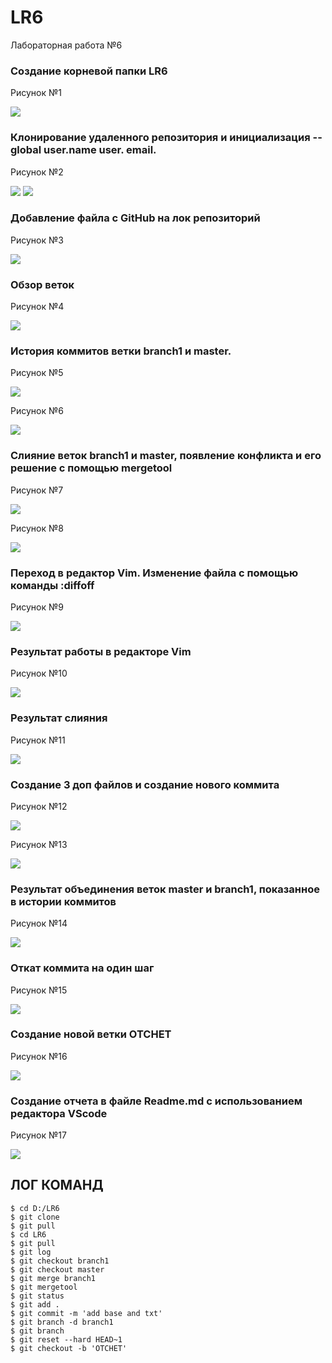 # LR6
Лабораторная работа №6

### Создание корневой папки LR6
Рисунок №1

![](screenshots/Screenshot_13.jpg)

### Клонирование удаленного репозитория и инициализация --global user.name user. email.
Рисунок №2

![](screenshots/Screenshot_1.jpg)
![](screenshots/Screenshot_2.jpg)

### Добавление файла с GitHub на лок репозиторий
Рисунок №3

![](screenshots/Screenshot_3.jpg)

### Обзор веток 
Рисунок №4

![](screenshots/Screenshot_4.jpg)

### История коммитов ветки branch1 и master.
Рисунок №5

![](screenshots/Screenshot_5.jpg)

Рисунок №6

![](screenshots/Screenshot_6.jpg)

### Слияние веток branch1 и master, появление конфликта и его решение с помощью mergetool
Рисунок №7

![](screenshots/Screenshot_7.jpg)

Рисунок №8

![](screenshots/Screenshot_8.jpg)

### Переход в редактор Vim. Изменение файла с помощью команды :diffoff
Рисунок №9

![](screenshots/Screenshot_15.jpg)

### Результат работы в редакторе Vim
Рисунок №10

![](screenshots/Screenshot_16.jpg)

### Результат слияния
Рисунок №11

![](screenshots/Screenshot_9.jpg)

### Создание 3 доп файлов и создание нового коммита
Рисунок №12

![](screenshots/Screenshot_10.jpg)

Рисунок №13

![](screenshots/Screenshot_11.jpg)

### Результат объединения веток master и branch1, показанное в истории коммитов
Рисунок №14

![](screenshots/Screenshot_12.jpg)

### Откат коммита на один шаг
Рисунок №15

![](screenshots/Screenshot_13.jpg)

### Создание новой ветки OTCHET
Рисунок №16

![](screenshots/Screenshot_14.jpg)

### Создание отчета в файле Readme.md с использованием редактора VScode

Рисунок №17

![](screenshots/Screenshot_17.jpg)

## ЛОГ КОМАНД
```
$ cd D:/LR6
$ git clone 
$ git pull
$ cd LR6
$ git pull
$ git log
$ git checkout branch1
$ git checkout master
$ git merge branch1
$ git mergetool
$ git status
$ git add .
$ git commit -m 'add base and txt'
$ git branch -d branch1
$ git branch
$ git reset --hard HEAD~1
$ git checkout -b 'OTCHET'
````
####